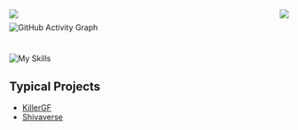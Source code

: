 <h1 align="center">
  <img align="left" src="https://visitor-badge.laobi.icu/badge?page_id=DarlingUUi.DarlingUUi" />
  <img align="right" src="https://img.shields.io/github/followers/DarlingUUi?label=Follow&style=social" />
</h1>

<img height="10px" />

![GitHub Activity Graph](https://activity-graph.herokuapp.com/graph?username=DarlingUUi&bg_color=000000&color=edffff&line=00ffff&point=ffffff&area=true&hide_border=true&radius=11)

<h1 align="center"></h1>

![My Skills](https://skillicons.dev/icons?i=js,html,css,ts,nextjs,react,unity,tailwind,graphql,astro,nodejs,git,express,postgres)


## Typical Projects

- [KillerGF](https://killergf.com/)
- [Shivaverse](https://shibaverse.io/)

